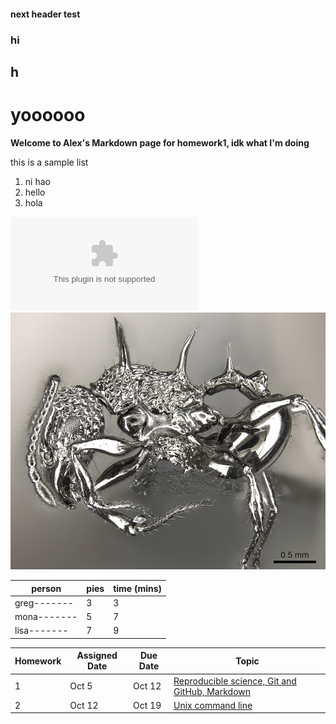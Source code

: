 #### next header test
### hi
## h
# yoooooo

**Welcome to Alex's Markdown page for homework1, idk what I'm doing**

this is a sample list
1. ni hao
2. hello
3. hola

![test link](google.com)
![some species](images/acanthomyrmex_ferox.jpg)

| **person** | **pies**   |  **time (mins)** | 
| ---------- | ---------- | ---------------- |
| greg-------| 3          | 3                |
| mona-------| 5          | 7                | 
| lisa-------| 7          | 9                | 

| Homework | Assigned Date | Due Date | Topic                                                                  |
| -------- | ------------- | -------- | ---------------------------------------------------------------------- |
| 1        | Oct 5         | Oct 12   | [Reproducible science, Git and GitHub, Markdown](homeworks/homework01) |
| 2        | Oct 12        | Oct 19   | [Unix command line](homeworks/homework02)                              |